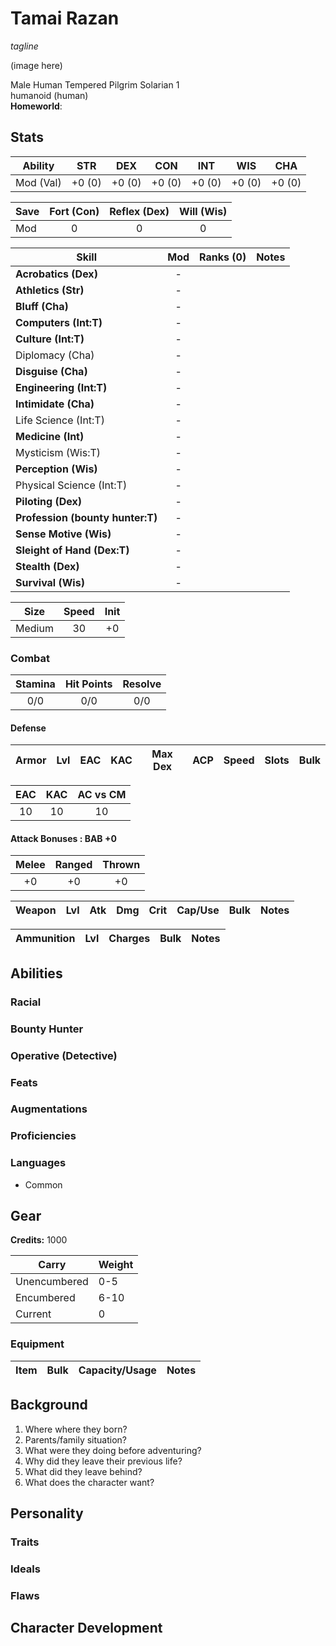 # Tamai Razan

*tagline*

(image here)

Male Human Tempered Pilgrim Solarian 1  
humanoid (human)  
**Homeworld**:

## Stats

|**Ability**|**STR**|**DEX**|**CON**|**INT**|**WIS**|**CHA**|
| ---- | ---- | ---- | ---- | ---- | ---- | ---- |
|Mod (Val)| +0 (0) | +0 (0) | +0 (0) | +0 (0) | +0 (0) | +0 (0) |

| Save | Fort (Con) | Reflex (Dex) | Will (Wis) |
| ---- | :--------: | :----------: | :--------: |
| Mod | 0 | 0 | 0 |

| Skill | Mod | Ranks (0) | Notes
| ---- | :--: | :---: | ----- |
| **Acrobatics (Dex)** | - |||
| **Athletics (Str)** | - |||
| **Bluff (Cha)** | - |||
| **Computers (Int:T)** | - |||
| **Culture (Int:T)** | - ||||
| Diplomacy (Cha) | - |||
| **Disguise (Cha)** | - |||
| **Engineering (Int:T)** | - |||
| **Intimidate (Cha)** | - |||
| Life Science (Int:T) | - |||
| **Medicine (Int)**| - |||
| Mysticism (Wis:T) | - |||
| **Perception (Wis)** | - |||
| Physical Science (Int:T) | - |||
| **Piloting (Dex)** | - |||
| **Profession (bounty hunter:T)** | - |||
| **Sense Motive (Wis)** | - |||
| **Sleight of Hand (Dex:T)** | - |||
| **Stealth (Dex)** |  - |||
| **Survival (Wis)** | - |||

| Size | Speed | Init |
| :--: | :---: | :--: |
| Medium | 30 | +0 |

### Combat

| Stamina | Hit Points | Resolve |
| :-----: | :--------: | :-----: |
| 0/0 | 0/0 | 0/0 |

#### Defense

| Armor | Lvl | EAC | KAC | Max Dex | ACP | Speed | Slots | Bulk |
| ----- | :-: | :-: | :-: | :-----: | :---: | :---: | :---: | :--: |

| EAC | KAC | AC vs CM |
| :-: | :-: | :------: |
| 10 | 10 | 10 |

#### Attack Bonuses : BAB +0

| Melee | Ranged | Thrown |
| :---: | :----: | :----: |
| +0 | +0 | +0 |

| Weapon | Lvl | Atk | Dmg | Crit | Cap/Use | Bulk | Notes |
| ------ | :-: | :-: | :-: | :--: | :-----: | :--: | ----- |


| Ammunition | Lvl | Charges | Bulk | Notes |
| ---------- | :-: | :-----: | :--: | ----- |

## Abilities

### Racial


### Bounty Hunter


### Operative (Detective)


### Feats


### Augmentations


### Proficiencies


### Languages

- Common

## Gear

**Credits:** 1000

| Carry | Weight |
| ----- | ------ |
| Unencumbered | 0-5 |
| Encumbered | 6-10 |
| Current | 0 |

### Equipment

| Item | Bulk | Capacity/Usage | Notes |
| ---- | :--: | :------------: | ----- |

## Background

1.  Where where they born?
2.	Parents/family situation?
3.	What were they doing before adventuring?
4.	Why did they leave their previous life?
5.	What did they leave behind?
6.	What does the character want?

## Personality
### Traits


### Ideals


### Flaws


## Character Development
